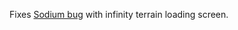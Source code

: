 Fixes [Sodium bug](https://github.com/CaffeineMC/sodium-fabric/issues/1225) with infinity terrain loading screen.